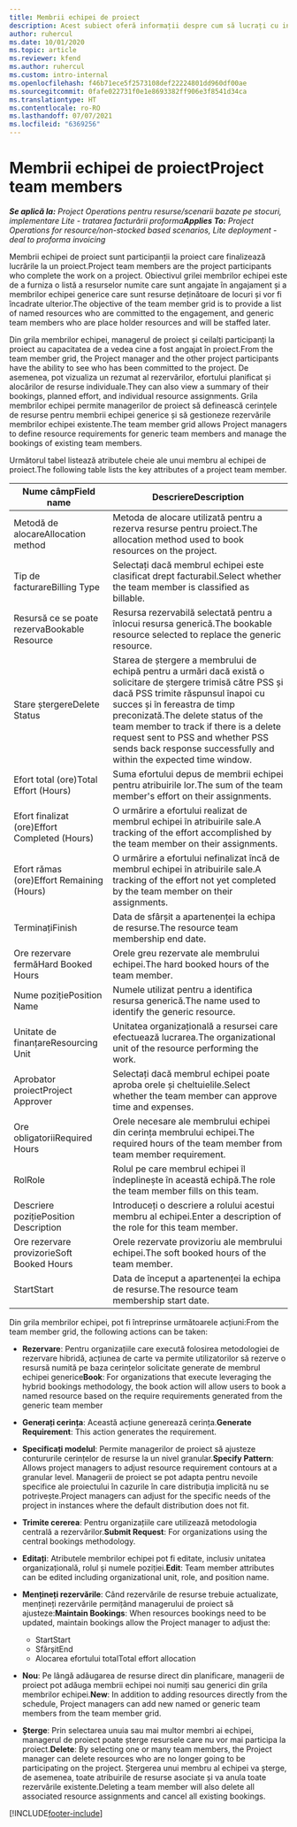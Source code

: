 ```yaml
---
title: Membrii echipei de proiect
description: Acest subiect oferă informații despre cum să lucrați cu informațiile, atributele și planificarea membrilor echipei de proiect.
author: ruhercul
ms.date: 10/01/2020
ms.topic: article
ms.reviewer: kfend
ms.author: ruhercul
ms.custom: intro-internal
ms.openlocfilehash: f46b71ece5f2573108def22224801dd960df00ae
ms.sourcegitcommit: 0fafe022731f0e1e8693382ff906e3f8541d34ca
ms.translationtype: HT
ms.contentlocale: ro-RO
ms.lasthandoff: 07/07/2021
ms.locfileid: "6369256"
---
```

# <a name="project-team-members"></a><span data-ttu-id="009a7-103">Membrii echipei de proiect</span><span class="sxs-lookup"><span data-stu-id="009a7-103">Project team members</span></span>

<span data-ttu-id="009a7-104">_**Se aplică la:** Project Operations pentru resurse/scenarii bazate pe stocuri, implementare Lite - tratarea facturării proforma_</span><span class="sxs-lookup"><span data-stu-id="009a7-104">_**Applies To:** Project Operations for resource/non-stocked based scenarios, Lite deployment - deal to proforma invoicing_</span></span>

<span data-ttu-id="009a7-105">Membrii echipei de proiect sunt participanții la proiect care finalizează lucrările la un proiect.</span><span class="sxs-lookup"><span data-stu-id="009a7-105">Project team members are the project participants who complete the work on a project.</span></span> <span data-ttu-id="009a7-106">Obiectivul grilei membrilor echipei este de a furniza o listă a resurselor numite care sunt angajate în angajament și a membrilor echipei generice care sunt resurse deținătoare de locuri și vor fi încadrate ulterior.</span><span class="sxs-lookup"><span data-stu-id="009a7-106">The objective of the team member grid is to provide a list of named resources who are committed to the engagement, and generic team members who are place holder resources and will be staffed later.</span></span>

<span data-ttu-id="009a7-107">Din grila membrilor echipei, managerul de proiect și ceilalți participanți la proiect au capacitatea de a vedea cine a fost angajat în proiect.</span><span class="sxs-lookup"><span data-stu-id="009a7-107">From the team member grid, the Project manager and the other project participants have the ability to see who has been committed to the project.</span></span> <span data-ttu-id="009a7-108">De asemenea, pot vizualiza un rezumat al rezervărilor, efortului planificat și alocărilor de resurse individuale.</span><span class="sxs-lookup"><span data-stu-id="009a7-108">They can also view a summary of their bookings, planned effort, and individual resource assignments.</span></span> <span data-ttu-id="009a7-109">Grila membrilor echipei permite managerilor de proiect să definească cerințele de resurse pentru membrii echipei generice și să gestioneze rezervările membrilor echipei existente.</span><span class="sxs-lookup"><span data-stu-id="009a7-109">The team member grid allows Project managers to define resource requirements for generic team members and manage the bookings of existing team members.</span></span>

<span data-ttu-id="009a7-110">Următorul tabel listează atributele cheie ale unui membru al echipei de proiect.</span><span class="sxs-lookup"><span data-stu-id="009a7-110">The following table lists the key attributes of a project team member.</span></span>

| <span data-ttu-id="009a7-111">Nume câmp</span><span class="sxs-lookup"><span data-stu-id="009a7-111">Field name</span></span>          | <span data-ttu-id="009a7-112">Descriere</span><span class="sxs-lookup"><span data-stu-id="009a7-112">Description</span></span>                                                                                                                                                                  |
|--------------------------|-----------------------------------------------------------------------------------------------------------------------------------------------------------------------------------|
| <span data-ttu-id="009a7-113">Metodă de alocare</span><span class="sxs-lookup"><span data-stu-id="009a7-113">Allocation method</span></span>        | <span data-ttu-id="009a7-114">Metoda de alocare utilizată pentru a rezerva resurse pentru proiect.</span><span class="sxs-lookup"><span data-stu-id="009a7-114">The allocation method used to book resources on the project.</span></span>                                                                         |
| <span data-ttu-id="009a7-115">Tip de facturare</span><span class="sxs-lookup"><span data-stu-id="009a7-115">Billing Type</span></span>             | <span data-ttu-id="009a7-116">Selectați dacă membrul echipei este clasificat drept facturabil.</span><span class="sxs-lookup"><span data-stu-id="009a7-116">Select whether the team member is classified as billable.</span></span>                                                                                                                                       |
| <span data-ttu-id="009a7-117">Resursă ce se poate rezerva</span><span class="sxs-lookup"><span data-stu-id="009a7-117">Bookable Resource</span></span>        | <span data-ttu-id="009a7-118">Resursa rezervabilă selectată pentru a înlocui resursa generică.</span><span class="sxs-lookup"><span data-stu-id="009a7-118">The bookable resource selected to replace the generic resource.</span></span>                                                                                                                   |
| <span data-ttu-id="009a7-119">Stare ștergere</span><span class="sxs-lookup"><span data-stu-id="009a7-119">Delete Status</span></span>            | <span data-ttu-id="009a7-120">Starea de ștergere a membrului de echipă pentru a urmări dacă există o solicitare de ștergere trimisă către PSS și dacă PSS trimite răspunsul înapoi cu succes și în fereastra de timp preconizată.</span><span class="sxs-lookup"><span data-stu-id="009a7-120">The delete status of the team member to track if there is a delete request sent to PSS and whether PSS sends back response successfully and within the expected time window.</span></span> |
| <span data-ttu-id="009a7-121">Efort total (ore)</span><span class="sxs-lookup"><span data-stu-id="009a7-121">Total Effort (Hours)</span></span>     | <span data-ttu-id="009a7-122">Suma efortului depus de membrii echipei pentru atribuirile lor.</span><span class="sxs-lookup"><span data-stu-id="009a7-122">The sum of the team member's effort on their assignments.</span></span>                                                                                                                         |
| <span data-ttu-id="009a7-123">Efort finalizat (ore)</span><span class="sxs-lookup"><span data-stu-id="009a7-123">Effort Completed (Hours)</span></span> | <span data-ttu-id="009a7-124">O urmărire a efortului realizat de membrul echipei în atribuirile sale.</span><span class="sxs-lookup"><span data-stu-id="009a7-124">A tracking of the effort accomplished by the team member on their assignments.</span></span>                                                                                           |
| <span data-ttu-id="009a7-125">Efort rămas (ore)</span><span class="sxs-lookup"><span data-stu-id="009a7-125">Effort Remaining (Hours)</span></span> | <span data-ttu-id="009a7-126">O urmărire a efortului nefinalizat încă de membrul echipei în atribuirile sale.</span><span class="sxs-lookup"><span data-stu-id="009a7-126">A tracking of the effort not yet completed by the team member on their assignments.</span></span>                                                                                    |
| <span data-ttu-id="009a7-127">Terminați</span><span class="sxs-lookup"><span data-stu-id="009a7-127">Finish</span></span>                   | <span data-ttu-id="009a7-128">Data de sfârșit a apartenenței la echipa de resurse.</span><span class="sxs-lookup"><span data-stu-id="009a7-128">The resource team membership end date.</span></span>                                                                                                                                            |
| <span data-ttu-id="009a7-129">Ore rezervare fermă</span><span class="sxs-lookup"><span data-stu-id="009a7-129">Hard Booked Hours</span></span>        | <span data-ttu-id="009a7-130">Orele greu rezervate ale membrului echipei.</span><span class="sxs-lookup"><span data-stu-id="009a7-130">The hard booked hours of the team member.</span></span>                                                                                                                                                                |
| <span data-ttu-id="009a7-131">Nume poziție</span><span class="sxs-lookup"><span data-stu-id="009a7-131">Position Name</span></span>            | <span data-ttu-id="009a7-132">Numele utilizat pentru a identifica resursa generică.</span><span class="sxs-lookup"><span data-stu-id="009a7-132">The name used to identify the generic resource.</span></span>                                                                                                                                   |
| <span data-ttu-id="009a7-133">Unitate de finanțare</span><span class="sxs-lookup"><span data-stu-id="009a7-133">Resourcing Unit</span></span>          | <span data-ttu-id="009a7-134">Unitatea organizațională a resursei care efectuează lucrarea.</span><span class="sxs-lookup"><span data-stu-id="009a7-134">The organizational unit of the resource performing the work.</span></span>                                                                                                                      |
| <span data-ttu-id="009a7-135">Aprobator proiect</span><span class="sxs-lookup"><span data-stu-id="009a7-135">Project Approver</span></span>         | <span data-ttu-id="009a7-136">Selectați dacă membrul echipei poate aproba orele și cheltuielile.</span><span class="sxs-lookup"><span data-stu-id="009a7-136">Select whether the team member can approve time and expenses.</span></span>                                                                                                                     |
| <span data-ttu-id="009a7-137">Ore obligatorii</span><span class="sxs-lookup"><span data-stu-id="009a7-137">Required Hours</span></span>           | <span data-ttu-id="009a7-138">Orele necesare ale membrului echipei din cerința membrului echipei.</span><span class="sxs-lookup"><span data-stu-id="009a7-138">The required hours of the team member from team member requirement.</span></span>                                                                                                                       |
| <span data-ttu-id="009a7-139">Rol</span><span class="sxs-lookup"><span data-stu-id="009a7-139">Role</span></span>                     | <span data-ttu-id="009a7-140">Rolul pe care membrul echipei îl îndeplinește în această echipă.</span><span class="sxs-lookup"><span data-stu-id="009a7-140">The role the team member fills on this team.</span></span>                                                                                                                                |
| <span data-ttu-id="009a7-141">Descriere poziție</span><span class="sxs-lookup"><span data-stu-id="009a7-141">Position Description</span></span>     | <span data-ttu-id="009a7-142">Introduceți o descriere a rolului acestui membru al echipei.</span><span class="sxs-lookup"><span data-stu-id="009a7-142">Enter a description of the role for this team member.</span></span>                                                                                                                             |
| <span data-ttu-id="009a7-143">Ore rezervare provizorie</span><span class="sxs-lookup"><span data-stu-id="009a7-143">Soft Booked Hours</span></span>        | <span data-ttu-id="009a7-144">Orele rezervate provizoriu ale membrului echipei.</span><span class="sxs-lookup"><span data-stu-id="009a7-144">The soft booked hours of the team member.</span></span>                                                                                                                                                                 |
| <span data-ttu-id="009a7-145">Start</span><span class="sxs-lookup"><span data-stu-id="009a7-145">Start</span></span>                    | <span data-ttu-id="009a7-146">Data de început a apartenenței la echipa de resurse.</span><span class="sxs-lookup"><span data-stu-id="009a7-146">The resource team membership start date.</span></span>                                                                                                                                          |

<span data-ttu-id="009a7-147">Din grila membrilor echipei, pot fi întreprinse următoarele acțiuni:</span><span class="sxs-lookup"><span data-stu-id="009a7-147">From the team member grid, the following actions can be taken:</span></span>

- <span data-ttu-id="009a7-148">**Rezervare**: Pentru organizațiile care execută folosirea metodologiei de rezervare hibridă, acțiunea de carte va permite utilizatorilor să rezerve o resursă numită pe baza cerințelor solicitate generate de membrul echipei generice</span><span class="sxs-lookup"><span data-stu-id="009a7-148">**Book**: For organizations that execute leveraging the hybrid bookings methodology, the book action will allow users to book a named resource based on the require requirements generated from the generic team member</span></span>
- <span data-ttu-id="009a7-149">**Generați cerința**: Această acțiune generează cerința.</span><span class="sxs-lookup"><span data-stu-id="009a7-149">**Generate Requirement**: This action generates the requirement.</span></span>
- <span data-ttu-id="009a7-150">**Specificați modelul**: Permite managerilor de proiect să ajusteze contururile cerințelor de resurse la un nivel granular.</span><span class="sxs-lookup"><span data-stu-id="009a7-150">**Specify Pattern**: Allows project managers to adjust resource requirement contours at a granular level.</span></span> <span data-ttu-id="009a7-151">Managerii de proiect se pot adapta pentru nevoile specifice ale proiectului în cazurile în care distribuția implicită nu se potrivește.</span><span class="sxs-lookup"><span data-stu-id="009a7-151">Project managers can adjust for the specific needs of the project in instances where the default distribution does not fit.</span></span>
- <span data-ttu-id="009a7-152">**Trimite cererea**: Pentru organizațiile care utilizează metodologia centrală a rezervărilor.</span><span class="sxs-lookup"><span data-stu-id="009a7-152">**Submit Request**: For organizations using the central bookings methodology.</span></span>
- <span data-ttu-id="009a7-153">**Editați**: Atributele membrilor echipei pot fi editate, inclusiv unitatea organizațională, rolul și numele poziției.</span><span class="sxs-lookup"><span data-stu-id="009a7-153">**Edit**: Team member attributes can be edited including organizational unit, role, and position name.</span></span>
- <span data-ttu-id="009a7-154">**Mențineți rezervările**: Când rezervările de resurse trebuie actualizate, mențineți rezervările permițând managerului de proiect să ajusteze:</span><span class="sxs-lookup"><span data-stu-id="009a7-154">**Maintain Bookings**: When resources bookings need to be updated, maintain bookings allow the Project manager to adjust the:</span></span>

    - <span data-ttu-id="009a7-155">Start</span><span class="sxs-lookup"><span data-stu-id="009a7-155">Start</span></span>
    - <span data-ttu-id="009a7-156">Sfârșit</span><span class="sxs-lookup"><span data-stu-id="009a7-156">End</span></span>
    - <span data-ttu-id="009a7-157">Alocarea efortului total</span><span class="sxs-lookup"><span data-stu-id="009a7-157">Total effort allocation</span></span>

- <span data-ttu-id="009a7-158">**Nou**: Pe lângă adăugarea de resurse direct din planificare, managerii de proiect pot adăuga membrii echipei noi numiți sau generici din grila membrilor echipei.</span><span class="sxs-lookup"><span data-stu-id="009a7-158">**New**: In addition to adding resources directly from the schedule, Project managers can add new named or generic team members from the team member grid.</span></span>
- <span data-ttu-id="009a7-159">**Șterge**: Prin selectarea unuia sau mai multor membri ai echipei, managerul de proiect poate șterge resursele care nu vor mai participa la proiect.</span><span class="sxs-lookup"><span data-stu-id="009a7-159">**Delete**: By selecting one or many team members, the Project manager can delete resources who are no longer going to be participating on the project.</span></span> <span data-ttu-id="009a7-160">Ștergerea unui membru al echipei va șterge, de asemenea, toate atribuirile de resurse asociate și va anula toate rezervările existente.</span><span class="sxs-lookup"><span data-stu-id="009a7-160">Deleting a team member will also delete all associated resource assignments and  cancel all existing bookings.</span></span>


[!INCLUDE[footer-include](../includes/footer-banner.md)]